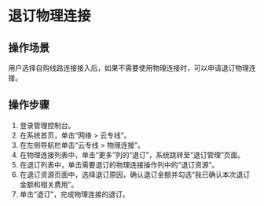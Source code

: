 # 退订物理连接<a name="zh-cn_topic_0166140209"></a>

## 操作场景<a name="section26474890"></a>

用户选择自购线路连接接入后，如果不需要使用物理连接时，可以申请退订物理连接。

## 操作步骤<a name="section36947424"></a>

1.  登录管理控制台。
2.  在系统首页，单击“网络 \> 云专线”。
3.  在左侧导航栏单击“云专线 \> 物理连接”。
4.  在物理连接列表中，单击“更多”列的“退订”，系统跳转至“退订管理”页面。
5.  在退订列表中，单击需要退订的物理连接操作列中的“退订资源”。
6.  在退订资源页面中，选择退订原因，确认退订金额并勾选“我已确认本次退订金额和相关费用”。
7.  单击“退订”，完成物理连接的退订。

